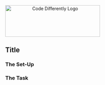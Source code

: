 <img  src="../code-diff-logo.png" alt="Code Differently Logo" style="height:100px; width:300px; text-align:center;">


## Title





### The Set-Up








### The Task